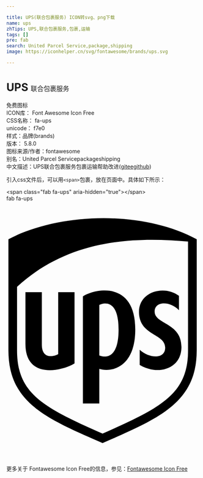 ```yaml
---

title: UPS(联合包裹服务) ICON转svg、png下载
name: ups
zhTips: UPS,联合包裹服务,包裹,运输
tags: []
pre: fab
search: United Parcel Service,package,shipping
image: https://iconhelper.cn/svg/fontawesome/brands/ups.svg

---
```


# UPS  <small style="font-size: 60%;font-weight: 100">联合包裹服务</small>


<div class="detail-page">
<p>
<span><span class="badge-success badge">免费图标</span> </span>
<br/>
<span>
ICON库：
<span class="badge-secondary badge">Font Awesome Icon Free</span> 
</span>
<br/>
<span>
CSS名称：
<span class="badge-secondary badge">fa-ups</span> 
</span>
<br/>
<span>
unicode：
<span class="badge-secondary badge">f7e0</span> 
<copy-btn content='f7e0' btn-title=""></copy-btn>
<copy-btn :content='String.fromCodePoint(parseInt("f7e0", 16))' btn-title="复制U"></copy-btn>
</span><br/><span>样式：<span class="badge-light badge">品牌(brands)</span></span>
<br/>
<span>
版本：
<span class="badge-secondary badge">5.8.0</span> 
</span>
<br/>
<span>图标来源/作者：<span class="badge-light badge">fontawesome</span></span> 
<br/>
<span>别名：<span class="badge-light badge">United Parcel Service</span><span class="badge-light badge">package</span><span class="badge-light badge">shipping</span></span><br/><span class="zh-detail">中文描述：<span class="badge-primary badge">UPS</span><span class="badge-primary badge">联合包裹服务</span><span class="badge-primary badge">包裹</span><span class="badge-primary badge">运输</span><span class="help-link"><span>帮助改进</span>(<a href="https://gitee.com/liuwave/icon-helper/edit/master/json/fontawesome/brands/ups.json" target="_blank" rel="noopener noreferrer">gitee</a><a href="https://github.com/liuwave/icon-helper/edit/master/json/fontawesome/brands/ups.json" target="_blank" rel="noopener noreferrer">github</a></span>)</span><br/>
</p>
</div>
<div class="alert alert-dark">
  <i class="fab fa-ups fa-xs"></i>
  <i class="fab fa-ups fa-sm"></i>
  <i class="fab fa-ups fa-lg"></i>
  <i class="fab fa-ups fa-2x"></i>
  <i class="fab fa-ups fa-3x"></i>
  <i class="fab fa-ups fa-5x"></i>
  <i class="fab fa-ups fa-7x"></i>
</div>
<div>
  <p>引入css文件后，可以用<code>&lt;span&gt;</code>包裹，放在页面中。具体如下所示：    
  </p>
  <div class="alert alert-primary" style="font-size: 14px">
    &lt;span class="fab fa-ups" aria-hidden="true"&gt;&lt;/span&gt;
    <copy-btn content='<span class="fab fa-ups" aria-hidden="true"></span>'></copy-btn>
  </div>
  <div class="alert alert-secondary">
    <i class="fab fa-ups"
    style="font-size: 24px"
    aria-hidden="true"></i> fab fa-ups
    <copy-btn content="fab fa-ups" btn-title="复制图标名称"></copy-btn>
  </div>
</div>
<div id="svg" class="svg-wrap">
<svg xmlns="http://www.w3.org/2000/svg" viewBox="0 0 384 512"><path d="M103.2 303c-5.2 3.6-32.6 13.1-32.6-19V180H37.9v102.6c0 74.9 80.2 51.1 97.9 39V180h-32.6zM4 74.82v220.9c0 103.7 74.9 135.2 187.7 184.1 112.4-48.9 187.7-80.2 187.7-184.1V74.82c-116.3-61.6-281.8-49.6-375.4 0zm358.1 220.9c0 86.6-53.2 113.6-170.4 165.3-117.5-51.8-170.5-78.7-170.5-165.3v-126.4c102.3-93.8 231.6-100 340.9-89.8zm-209.6-107.4v212.8h32.7v-68.7c24.4 7.3 71.7-2.6 71.7-78.5 0-97.4-80.7-80.92-104.4-65.6zm32.7 117.3v-100.3c8.4-4.2 38.4-12.7 38.4 49.3 0 67.9-36.4 51.8-38.4 51zm79.1-86.4c.1 47.3 51.6 42.5 52.2 70.4.6 23.5-30.4 23-50.8 4.9v30.1c36.2 21.5 81.9 8.1 83.2-33.5 1.7-51.5-54.1-46.6-53.4-73.2.6-20.3 30.6-20.5 48.5-2.2v-28.4c-28.5-22-79.9-9.2-79.7 31.9z"/></svg>
</div>
<detail full-name='fa-ups'></detail>

<Vssue title="关于“UPS”的评论" />
    
<div><p>更多关于  Fontawesome Icon Free的信息，参见：<a target="_blank" href="https://iconhelper.cn/fontawesome.html">Fontawesome Icon Free</a>
</p></div>

